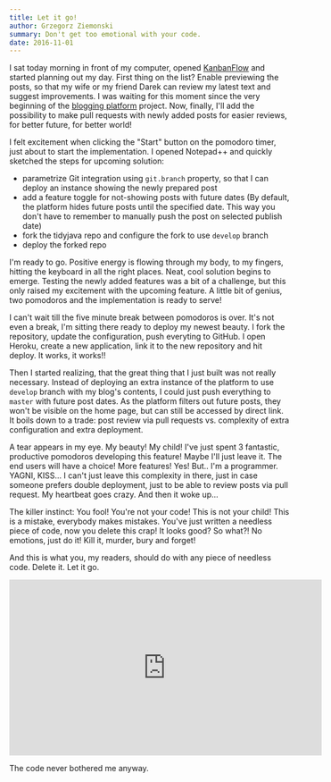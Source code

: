 ```yaml
---
title: Let it go!
author: Grzegorz Ziemonski
summary: Don't get too emotional with your code.
date: 2016-11-01
---
```

I sat today morning in front of my computer, opened [KanbanFlow](https://kanbanflow.com) and started planning out my day.
First thing on the list? Enable previewing the posts, so that my wife or my friend Darek can review my latest text and suggest
improvements. I was waiting for this moment since the very beginning of the [blogging platform](https://github.com/tidyjava/blogging-platform)
project. Now, finally, I'll add the possibility to make pull requests with newly added posts for easier reviews, for better future, for better
world!

I felt excitement when clicking the "Start" button on the pomodoro timer, just about to start the implementation.
I opened Notepad++ and quickly sketched the steps for upcoming solution:

* parametrize Git integration using `git.branch` property, so that I can deploy an instance showing the newly prepared
post
* add a feature toggle for not-showing posts with future dates (By default, the platform hides future posts until the
specified date. This way you don't have to remember to manually push the post on selected publish date)
* fork the tidyjava repo and configure the fork to use `develop` branch
* deploy the forked repo

I'm ready to go. Positive energy is flowing through my body, to my fingers, hitting the keyboard in all the right places.
Neat, cool solution begins to emerge. Testing the newly added features was a bit of a challenge, but this only raised my
excitement with the upcoming feature. A little bit of genius, two pomodoros and the implementation is ready to serve!

I can't wait till the five minute break between pomodoros is over. It's not even a break, I'm sitting there ready to
deploy my newest beauty. I fork the repository, update the configuration, push everyting to GitHub. I open Heroku,
create a new application, link it to the new repository and hit deploy. It works, it works!!

Then I started realizing, that the great thing that I just built was not really necessary. Instead of deploying an extra
instance of the platform to use `develop` branch with my blog's contents, I could just push everything to `master` with
future post dates. As the platform filters out future posts, they won't be visible on the home page, but can still be
accessed by direct link. It boils down to a trade: post review via pull requests vs. complexity of extra configuration
and extra deployment.

A tear appears in my eye. My beauty! My child! I've just spent 3 fantastic, productive pomodoros developing this
feature! Maybe I'll just leave it. The end users will have a choice! More features! Yes! But.. I'm a programmer. YAGNI,
KISS... I can't just leave this complexity in there, just in case someone prefers double deployment, just to be able to
review posts via pull request. My heartbeat goes crazy. And then it woke up...

The killer instinct: You fool! You're not your code! This is not your child! This is a mistake, everybody makes mistakes.
You've just written a needless piece of code, now you delete this crap! It looks good? So what?! No emotions, just do it!
Kill it, murder, bury and forget!

And this is what you, my readers, should do with any piece of needless code. Delete it. Let it go.

<iframe width="560" height="315" src="https://www.youtube.com/embed/L0MK7qz13bU" frameborder="0" allowfullscreen></iframe>

The code never bothered me anyway.
